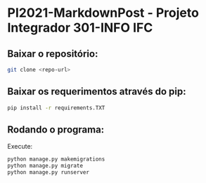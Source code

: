 # PI2021-MarkdownPost - Projeto Integrador 301-INFO IFC

## Baixar o repositório:
```bash
git clone <repo-url>
```

## Baixar os requerimentos através do pip:
```bash
pip install -r requirements.TXT
```

## Rodando o programa:
Execute:
```bash
python manage.py makemigrations
python manage.py migrate
python manage.py runserver
```
